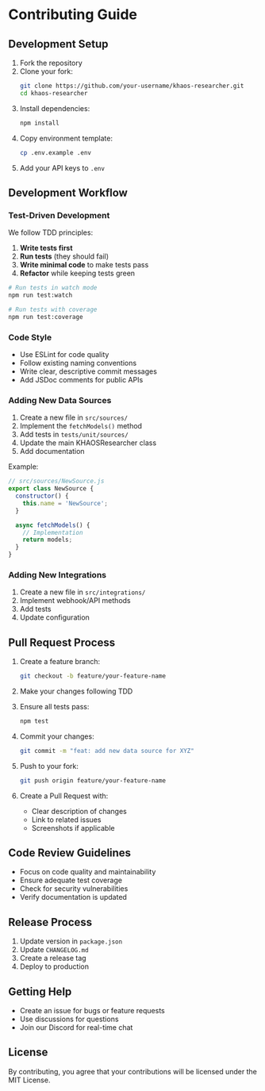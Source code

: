 # Contributing Guide

## Development Setup

1. Fork the repository
2. Clone your fork:
   ```bash
   git clone https://github.com/your-username/khaos-researcher.git
   cd khaos-researcher
   ```
3. Install dependencies:
   ```bash
   npm install
   ```
4. Copy environment template:
   ```bash
   cp .env.example .env
   ```
5. Add your API keys to `.env`

## Development Workflow

### Test-Driven Development

We follow TDD principles:

1. **Write tests first**
2. **Run tests** (they should fail)
3. **Write minimal code** to make tests pass
4. **Refactor** while keeping tests green

```bash
# Run tests in watch mode
npm run test:watch

# Run tests with coverage
npm run test:coverage
```

### Code Style

- Use ESLint for code quality
- Follow existing naming conventions
- Write clear, descriptive commit messages
- Add JSDoc comments for public APIs

### Adding New Data Sources

1. Create a new file in `src/sources/`
2. Implement the `fetchModels()` method
3. Add tests in `tests/unit/sources/`
4. Update the main KHAOSResearcher class
5. Add documentation

Example:
```javascript
// src/sources/NewSource.js
export class NewSource {
  constructor() {
    this.name = 'NewSource';
  }

  async fetchModels() {
    // Implementation
    return models;
  }
}
```

### Adding New Integrations

1. Create a new file in `src/integrations/`
2. Implement webhook/API methods
3. Add tests
4. Update configuration

## Pull Request Process

1. Create a feature branch:
   ```bash
   git checkout -b feature/your-feature-name
   ```

2. Make your changes following TDD

3. Ensure all tests pass:
   ```bash
   npm test
   ```

4. Commit your changes:
   ```bash
   git commit -m "feat: add new data source for XYZ"
   ```

5. Push to your fork:
   ```bash
   git push origin feature/your-feature-name
   ```

6. Create a Pull Request with:
   - Clear description of changes
   - Link to related issues
   - Screenshots if applicable

## Code Review Guidelines

- Focus on code quality and maintainability
- Ensure adequate test coverage
- Check for security vulnerabilities
- Verify documentation is updated

## Release Process

1. Update version in `package.json`
2. Update `CHANGELOG.md`
3. Create a release tag
4. Deploy to production

## Getting Help

- Create an issue for bugs or feature requests
- Use discussions for questions
- Join our Discord for real-time chat

## License

By contributing, you agree that your contributions will be licensed under the MIT License.